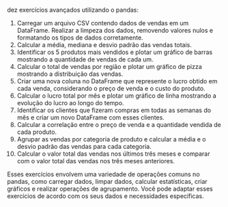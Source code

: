 dez exercícios avançados utilizando o pandas:

1. Carregar um arquivo CSV contendo dados de vendas em um DataFrame. Realizar a limpeza dos dados, removendo valores nulos e formatando os tipos de dados corretamente.
2. Calcular a média, mediana e desvio padrão das vendas totais.
3. Identificar os 5 produtos mais vendidos e plotar um gráfico de barras mostrando a quantidade de vendas de cada um.
4. Calcular o total de vendas por região e plotar um gráfico de pizza mostrando a distribuição das vendas.
5. Criar uma nova coluna no DataFrame que represente o lucro obtido em cada venda, considerando o preço de venda e o custo do produto.
6. Calcular o lucro total por mês e plotar um gráfico de linha mostrando a evolução do lucro ao longo do tempo.
7. Identificar os clientes que fizeram compras em todas as semanas do mês e criar um novo DataFrame com esses clientes.
8. Calcular a correlação entre o preço de venda e a quantidade vendida de cada produto.
9. Agrupar as vendas por categoria de produto e calcular a média e o desvio padrão das vendas para cada categoria.
10. Calcular o valor total das vendas nos últimos três meses e comparar com o valor total das vendas nos três meses anteriores.

Esses exercícios envolvem uma variedade de operações comuns no pandas, como carregar dados, limpar dados, calcular estatísticas, criar gráficos e realizar operações de agrupamento. Você pode adaptar esses exercícios de acordo com os seus dados e necessidades específicas.